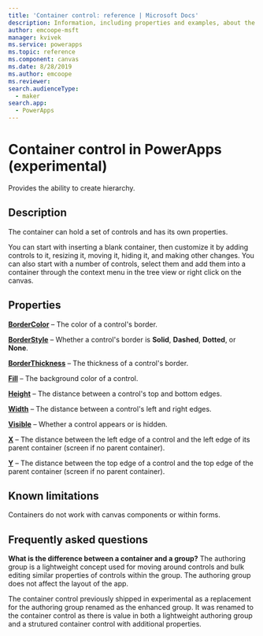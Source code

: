 ```yaml
---
title: 'Container control: reference | Microsoft Docs'
description: Information, including properties and examples, about the Container control
author: emcoope-msft
manager: kvivek
ms.service: powerapps
ms.topic: reference
ms.component: canvas
ms.date: 8/28/2019
ms.author: emcoope
ms.reviewer: 
search.audienceType: 
  - maker
search.app: 
  - PowerApps
---
```

# Container control in PowerApps (experimental)
Provides the ability to create hierarchy.

## Description
 The container can hold a set of controls and has its own properties. 

You can start with inserting a blank container, then customize it by adding controls to it, resizing it, moving it, hiding it, and making other changes. You can also start with a number of controls, select them and add them into a container through the context menu in the tree view or right click on the canvas. 

## Properties
**[BorderColor](properties-color-border.md)** – The color of a control's border.

**[BorderStyle](properties-color-border.md)** – Whether a control's border is **Solid**, **Dashed**, **Dotted**, or **None**.

**[BorderThickness](properties-color-border.md)** – The thickness of a control's border.

**[Fill](properties-color-border.md)** – The background color of a control.

**[Height](properties-size-location.md)** – The distance between a control's top and bottom edges.

**[Width](properties-size-location.md)** – The distance between a control's left and right edges.

**[Visible](properties-core.md)** – Whether a control appears or is hidden.

**[X](properties-size-location.md)** – The distance between the left edge of a control and the left edge of its parent container (screen if no parent container). 

**[Y](properties-size-location.md)** – The distance between the top edge of a control and the top edge of the parent container (screen if no parent container). 


## Known limitations

Containers do not work with canvas components or within forms. 

## Frequently asked questions

**What is the difference between a container and a group?**
The authoring group is a lightweight concept used for moving around controls and bulk editing similar properties of controls within the group. The authoring group does not affect the layout of the app. 

The container control previously shipped in experimental as a replacement for the authoring group renamed as the enhanced group. It was renamed to the container control as there is value in both a lightweight authoring group and a strutured container control with additional properties. 

